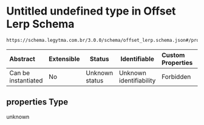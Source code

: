 # Untitled undefined type in Offset Lerp Schema

```txt
https://schema.legytma.com.br/3.0.0/schema/offset_lerp.schema.json#/properties
```




| Abstract            | Extensible | Status         | Identifiable            | Custom Properties | Additional Properties | Access Restrictions | Defined In                                                                            |
| :------------------ | ---------- | -------------- | ----------------------- | :---------------- | --------------------- | ------------------- | ------------------------------------------------------------------------------------- |
| Can be instantiated | No         | Unknown status | Unknown identifiability | Forbidden         | Allowed               | none                | [offset_lerp.schema.json\*](../schema/offset_lerp.schema.json) |

## properties Type

unknown
